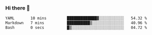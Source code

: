 ### Hi there 👋

<!--
**urzz/urzz** is a ✨ _special_ ✨ repository because its `README.md` (this file) appears on your GitHub profile.

Here are some ideas to get you started:

- 🔭 I’m currently working on ...
- 🌱 I’m currently learning ...
- 👯 I’m looking to collaborate on ...
- 🤔 I’m looking for help with ...
- 💬 Ask me about ...
- 📫 How to reach me: ...
- 😄 Pronouns: ...
- ⚡ Fun fact: ...
-->

<!--START_SECTION:waka-->

```txt
YAML       10 mins         █████████████▓░░░░░░░░░░░   54.32 %
Markdown   7 mins          ██████████▒░░░░░░░░░░░░░░   40.96 %
Bash       0 secs          █▒░░░░░░░░░░░░░░░░░░░░░░░   04.72 %
```

<!--END_SECTION:waka-->
